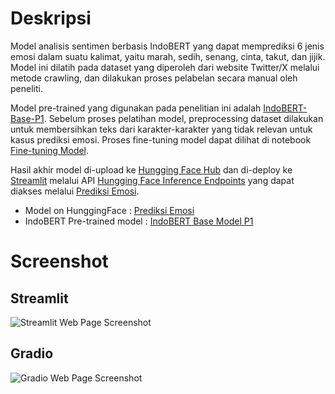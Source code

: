 # Deskripsi

Model analisis sentimen berbasis IndoBERT yang dapat memprediksi 6 jenis emosi dalam suatu kalimat, yaitu marah, sedih, senang, cinta, takut, dan jijik. Model ini dilatih pada dataset yang diperoleh dari website Twitter/X  melalui metode crawling, dan dilakukan proses pelabelan secara manual oleh peneliti. 

Model pre-trained yang digunakan pada penelitian ini adalah [IndoBERT-Base-P1](https://huggingface.co/indobenchmark/indobert-base-p1 ). Sebelum proses pelatihan model, preprocessing dataset dilakukan untuk membersihkan teks dari karakter-karakter yang tidak relevan untuk kasus prediksi emosi. Proses fine-tuning model dapat dilihat di notebook [Fine-tuning Model](model/FineTuning_Emot_6_labels.ipynb).

Hasil akhir model di-upload ke [Hungging Face Hub](https://huggingface.co/docs/hub/en/index) dan di-deploy ke [Streamlit](https://streamlit.io/) melalui API [Hungging Face Inference Endpoints](https://huggingface.co/inference-endpoints/dedicated) yang dapat diakses melalui [Prediksi Emosi](https://prediksi-emosi-indobert.streamlit.app/).

- Model on HunggingFace : [Prediksi Emosi](https://huggingface.co/azizp128/prediksi-emosi-indobert)
- IndoBERT Pre-trained model : [IndoBERT Base Model P1](https://huggingface.co/indobenchmark/indobert-base-p1)

# Screenshot
## Streamlit
![Streamlit Web Page Screenshot](https://raw.githubusercontent.com/azizp128/prediksi-emosi-indobert/refs/heads/main/assets/streamlit-screenshot.png)

## Gradio
![Gradio Web Page Screenshot](https://raw.githubusercontent.com/azizp128/prediksi-emosi-indobert/refs/heads/main/assets/gradio-screenshot.png)
